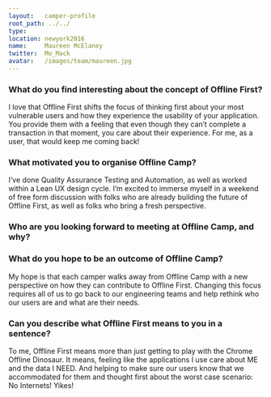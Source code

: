 ```yaml
---
layout:   camper-profile
root_path: ../../
type:
location: newyork2016
name:     Maureen McElaney
twitter:  Mo_Mack
avatar:   /images/team/maureen.jpg
---
```


### What do you find interesting about the concept of Offline First?

I love that Offline First shifts the focus of thinking first about your most vulnerable users and how they experience the usability of your application. You provide them with a feeling that even though they can’t complete a transaction in that moment, you care about their experience. For me, as a user, that would keep me coming back!

### What motivated you to organise Offline Camp?

I’ve done Quality Assurance Testing and Automation, as well as worked within a Lean UX design cycle. I’m excited to immerse myself in a weekend of free form discussion with folks who are already building the future of Offline First, as well as folks who bring a fresh perspective.

### Who are you looking forward to meeting at Offline Camp, and why?


### What do you hope to be an outcome of Offline Camp?

My hope is that each camper walks away from Offline Camp with a new perspective on how they can contribute to Offline First. Changing this focus requires all of us to go back to our engineering teams and help rethink who our users are and what are their needs.

### Can you describe what Offline First means to you in a sentence?

To me, Offline First means more than just getting to play with the Chrome Offline Dinosaur. It means, feeling like the applications I use care about ME and the data I NEED. And helping to make sure our users know that we accommodated for them and thought first about the worst case scenario: No Internets! Yikes!
